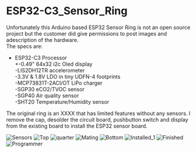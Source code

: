 # ESP32-C3_Sensor_Ring
Unfortunately this Arduino based ESP32 Sensor Ring is not an open source project but the customer did give permissions to post images and adescription of the hardware.<br/>
The specs are:<br/>
* ESP32-C3 Processor<br/>
+-0.49" 64x32 i2c Oled display<br/>
-LIS2DH12TR accelerometer<br/>
-3.3V & 1.8V LDO in tiny UDFN-4 footprints<br/>
-MCP73831T-2ACI/OT LiPo charger<br/>
-SGP30 eCO2/TVOC sensor<br/>
-SGP40 Air quality sensor<br/>
-SHT20 Temperature/Humidity sensor<br/>

The original ring is an XXXX that has limited features without any sensors. I remove the cap, desolder the circuit board, pushbutton switch and display from the existing board to install the ESP32 sensor board.<br/> 

![Sensors](https://user-images.githubusercontent.com/4991664/221662958-e2f46356-9d1b-424b-9d84-4c673c9f06ba.jpg)
![Top](https://user-images.githubusercontent.com/4991664/221662973-71cbf2ea-a863-4664-a587-44b4e65210e6.jpg)
![quarter](https://user-images.githubusercontent.com/4991664/221663001-2fac96d7-cdd7-43dd-9432-7542733127a2.jpg)
![Mating](https://user-images.githubusercontent.com/4991664/221663021-3e8f836b-b37d-4b94-914c-9686603476a2.jpg)
![Bottom](https://user-images.githubusercontent.com/4991664/221663032-07955743-a661-429a-a21b-8a8a61051a17.jpg)
![Installed_1](https://user-images.githubusercontent.com/4991664/221663038-5e3d3e2c-8c0a-4df0-b6f0-d4dfde024ec7.jpg)
![Finished](https://user-images.githubusercontent.com/4991664/221663045-b58c7a65-43f6-49f9-802e-8f774deaaa4c.jpg)
![Programmer](https://user-images.githubusercontent.com/4991664/221663053-eb7a3136-90b4-415f-bce0-dc80683c4a84.jpg)









